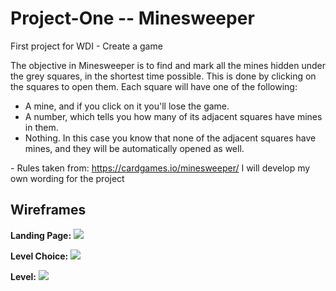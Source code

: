 # Project-One -- Minesweeper
First project for WDI - Create a game

The objective in Minesweeper is to find and mark all the mines hidden under the grey squares, in the shortest time possible. This is done by clicking on the squares to open them. Each square will have one of the following:
- A mine, and if you click on it you'll lose the game.
- A number, which tells you how many of its adjacent squares have mines in them.
- Nothing. In this case you know that none of the adjacent squares have mines, and they will be automatically opened as well.

\- Rules taken from: https://cardgames.io/minesweeper/
I will develop my own wording for the project

## Wireframes

**Landing Page:**
![](https://git.generalassemb.ly/raw/JackieCasper/Project-One/master/img/wireframes/landing.jpg)

**Level Choice:**
![](https://git.generalassemb.ly/raw/JackieCasper/Project-One/master/img/wireframes/level-choice.jpg)

**Level:**
![](https://git.generalassemb.ly/raw/JackieCasper/Project-One/master/img/wireframes/level.jpg)





